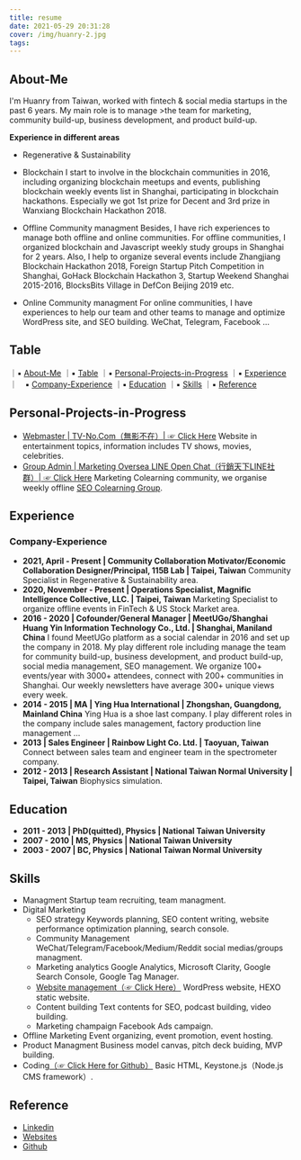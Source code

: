 ```yaml
---
title: resume
date: 2021-05-29 20:31:28
cover: /img/huanry-2.jpg
tags:
---
```


## About-Me
I'm Huanry from Taiwan, worked with fintech & social media startups in the past 6 years. My main role is to manage >the team for marketing, community build-up, business development, and product build-up.

<!--more-->

**Experience in different areas**

- Regenerative & Sustainability

- Blockchain
	I start to involve in the blockchain communities in 2016, including organizing blockchain meetups and events, publishing blockchain weekly events list in Shanghai, participating in blockchain hackathons. Especially we got 1st prize for Decent and 3rd prize in Wanxiang Blockchain Hackathon 2018.
- Offline Community managment
	Besides, I have rich experiences to manage both offline and online communities. For offline communities, I organized blockchain and Javascript weekly study groups in Shanghai for 2 years. Also, I help to organize several events include Zhangjiang Blockchain Hackathon 2018, Foreign Startup Pitch Competition in Shanghai, GoHack Blockchain Hackathon 3, Startup Weekend Shanghai 2015-2016, BlocksBits Village in DefCon Beijing 2019 etc.
- Online Community managment
	For online communities, I have experiences to help our team and other teams to manage and optimize WordPress site, and SEO building. WeChat, Telegram, Facebook ...

## Table
｜▪ [About-Me](#About-Me)
｜▪ [Table](#Table)
｜▪ [Personal-Projects-in-Progress](#Personal-Projects-in-Progress)
｜▪ [Experience](#Experience)
｜&emsp;▪ [Company-Experience](#Company-Experience)
｜▪ [Education](#Education)
｜▪ [Skills](#Skills)
｜▪ [Reference](#Reference)

## Personal-Projects-in-Progress
- [Webmaster | TV-No.Com（無影不在）| ☞ Click Here](https://tv-no.com)
	Website in entertainment topics, information includes TV shows, movies, celebrities.
- [Group Admin | Marketing Oversea LINE Open Chat（行銷天下LINE社群）| ☞ Click Here](https://line.me/ti/g2/4pioBBMwj7zcSqoqydxxIg)
	Marketing Colearning community, we organise weekly offline [SEO Colearning Group](https://www.accupass.com/organizer/detail/2103021202289154394340). 

## Experience
### Company-Experience


- **2021, April - Present | Community Collaboration Motivator/Economic Collaboration Designer/Principal, 115B Lab | Taipei, Taiwan**
	Community Specialist in Regenerative & Sustainability area.
- **2020, November - Present | Operations Specialist, Magnific Intelligence Collective, LLC. | Taipei, Taiwan**
	Marketing Specialist to organize offline events in FinTech & US Stock Market area.
- **2016 - 2020 | Cofounder/General Manager | MeetUGo/Shanghai Huang Yin Information Technology Co., Ltd. | Shanghai, Maniland China**
	I found MeetUGo platform as a social calendar in 2016 and set up the company in 2018.
	My play different role including manage the team for community build-up, business development, and product build-up, social media management, SEO management.
	We organize 100+ events/year with 3000+ attendees, connect with 200+ communities in Shanghai. Our weekly newsletters have average 300+ unique views every week.
- **2014 - 2015 | MA | Ying Hua International | Zhongshan, Guangdong, Mainland China**
	Ying Hua is a shoe last company. I play different roles in the company include sales management, factory production line management ...
- **2013 | Sales Engineer | Rainbow Light Co. Ltd. | Taoyuan, Taiwan**
	Connect between sales team and engineer team in the spectrometer company.
- **2012 - 2013 | Research Assistant | National Taiwan Normal University | Taipei, Taiwan**
	Biophysics simulation.

## Education
- **2011 - 2013 | PhD(quitted), Physics | National Taiwan University**
- **2007 - 2010 | MS, Physics | National Taiwan University**
- **2003 - 2007 | BC, Physics | National Taiwan Normal University**

## Skills
- Managment
	Startup team recruiting, team managment.
- Digital Marketing
	- SEO strategy
		Keywords planning, SEO content writing, website performance optimization planning, search console.
	- Community Management
		WeChat/Telegram/Facebook/Medium/Reddit social medias/groups managment.
	- Marketing analytics
		Google Analytics, Microsoft Clarity, Google Search Console, Google Tag Manager.
	- [Website management（☞ Click Here）](https://ws.learnthings.online/)
		WordPress website, HEXO static website.
	- Content building
		Text contents for SEO, podcast building, video building.
	- Marketing champaign
		Facebook Ads campaign.
- Offline Marketing
	Event organizing, event promotion, event hosting.
- Product Managment
	Business model canvas, pitch deck buiding, MVP building.
- Coding[（☞ Click Here for Github）](https://github.com/SweetVinegar)
	Basic HTML, Keystone.js（Node.js CMS framework）.

## Reference
- [Linkedin](https://www.linkedin.com/in/huanry/)
- [Websites](https://ws.learnthings.online/)
- [Github](https://github.com/SweetVinegar)